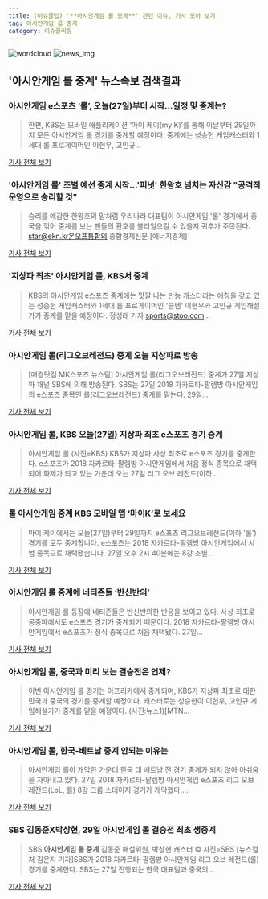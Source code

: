 ```yaml
---
title: (이슈클립) '**아시안게임 롤 중계**' 관련 이슈, 기사 모아 보기
tag: 아시안게임 롤 중계
category: 이슈클리핑
---
```

![wordcloud](https://s3.ap-northeast-2.amazonaws.com/lyrics101-wordcloud/2018-08-27-1535341695.png)
![news_img](https://user-images.githubusercontent.com/42597476/44507050-1206f400-a6e4-11e8-8d98-7ffbfebb353f.png)
## **'**아시안게임 롤 중계**'** 뉴스속보 검색결과
### 아시안게임 e스포츠 ‘롤’, 오늘(27일)부터 시작…일정 및 중계는?

>한편, KBS는 모바일 애플리케이션 ‘마이 케이(my K)’를 통해 이날부터 29일까지 모든 아시안게임 롤 경기를 중계할 예정이다. 중계에는 성승헌 게임캐스터와 1세대 롤 프로게이머인 이현우, 고인규...

<a href="http://news.donga.com/3/all/20180827/91693552/2" target="_blank">기사 전체 보기</a>

### '아시안게임 롤' 조별 예선 중계 시작…'피넛' 한왕호 넘치는 자신감 "공격적 운영으로 승리할 것"

>승리를 예감한 한왕호의 말처럼 우리나라 대표팀이 아시안게임 '롤' 경기에서 중국을 꺾어 중계를 보는 팬들의 환호를 불러일으킬 수 있을지 귀추가 주목된다. star@ekn.kr온오프통합의 종합경제신문 [에너지경제]

<a href="http://www.ekn.kr/news/article_lab.html?no=382540" target="_blank">기사 전체 보기</a>

### '지상파 최초' 아시안게임 롤, KBS서 중계

>KBS의 아시안게임 e스포츠 중계에는 맛깔 나는 만능 캐스터라는 애칭을 갖고 있는 성승헌 게임캐스터와 1세대 롤 프로게이머인 '클템' 이현우와 고인규 게임해설가가 중계를 맡을 예정이다. 정성래 기자 sports@stoo.com...

<a href="http://stoo.asiae.co.kr/news/naver_view.htm?idxno=2018082710024773817" target="_blank">기사 전체 보기</a>

### 아시안게임 롤(리그오브레전드) 중계 오늘 지상파로 방송

>[매경닷컴 MK스포츠 뉴스팀] 아시안게임 롤(리그오브레전드) 중계가 27일 지상파 채널 SBS에 의해 방송된다. SBS는 27일 2018 자카르타-팔렘방 아시안게임의 e스포츠 종목인 롤(리그오브레전드) 중계를 맡는다. 29일...

<a href="http://sports.mk.co.kr/view.php?year=2018&no=537076" target="_blank">기사 전체 보기</a>

### 아시안게임 롤, KBS 오늘(27일) 지상파 최초 e스포츠 경기 중계

>아시안게임 롤 (사진=KBS) KBS가 지상파 사상 최초로 e스포츠 경기를 중계한다. e스포츠가 2018 자카르타-팔렘방 아시안게임에서 처음 정식 종목으로 채택되어 화제가 되고 있는 가운데 오는 27일 리그 오브 레전드(이하...

<a href="http://news.hankyung.com/article/201808279318I" target="_blank">기사 전체 보기</a>

### 롤 아시안게임 중계 KBS 모바일 앱 ‘마이K’로 보세요

>마이 케이에서는 오늘(27일)부터 29일까지 e스포츠 리그오브레전드(이하 '롤') 경기를 모두 중계합니다. e스포츠는 2018 자카르타-팔렘방 아시안게임에서 시범 종목으로 채택됐습니다. 27일 오후 2시 40분에는 8강 조별...

<a href="http://news.kbs.co.kr/news/view.do?ncd=4029921&ref=A" target="_blank">기사 전체 보기</a>

### **아시안게임 롤 중계**에 네티즌들 ‘반신반의’

>아시안게임 롤 등장에 네티즌들은 반신반의한 반응을 보이고 있다. 사상 최초로 공중파에서도 e스포츠 경기가 중계되기 때문이다. 2018 자카르타-팔렘방 아시안게임에서 e스포츠가 정식 종목으로 처음 채택됐다. 27일...

<a href="http://www.gukjenews.com/news/articleView.html?idxno=980999" target="_blank">기사 전체 보기</a>

### 아시안게임 롤, 중국과 미리 보는 결승전은 언제?

>이번 아시안게임 롤 경기는 아프리카에서 중계되며, KBS가 지상파 최초로 대한민국과 중국의 경기를 중계할 예정이다. 캐스터로는 성승헌이 이현우, 고인규 게임해설가가 중계를 맡을 예정이다. (사진:뉴스1)[MTN...

<a href="http://news.mtn.co.kr/newscenter/news_viewer.mtn?gidx=2018082710111343452" target="_blank">기사 전체 보기</a>

### 아시안게임 롤, 한국-베트남 중계 안되는 이유는

>아시안게임 롤이 개막한 가운데 한국 대 베트남 전 경기 중계가 되지 않아 아쉬움을 자아내고 있다. 27일  2018 자카르타-팔렘방 아시안게임 e스포츠 리그 오브 레전드(LoL, 롤) 8강 그룹 스테이지 경기가 개막했다....

<a href="http://www.fomos.kr/redirect/news_view?news_cate_id=13&entry_id=63128" target="_blank">기사 전체 보기</a>

### SBS 김동준X박상현, 29일 아시안게임 롤 결승전 최초 생중계

>SBS **아시안게임 롤 중계** 김동준 해설위원, 박상현 캐스터     © 사진=SBS [뉴스컬처 김은지 기자]SBS가 2018 자카르타-팔렘방 아시안게임 리그 오브 레전드(롤) 경기를 중계한다. SBS는 27일 진행되는 한국 대표팀과 중국의...

<a href="http://www.newsculture.tv/sub_read.html?uid=138979&section=sc227" target="_blank">기사 전체 보기</a>


